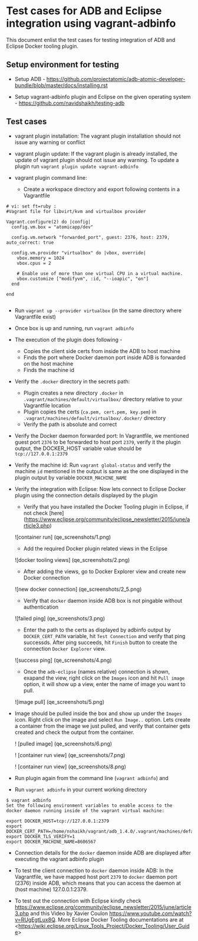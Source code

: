 Test cases for ADB and Eclipse integration using vagrant-adbinfo
================================================================

This document enlist the test cases for testing integration of ADB and Eclipse Docker tooling plugin.

Setup environment for testing
-----------------------------

- Setup ADB - <https://github.com/projectatomic/adb-atomic-developer-bundle/blob/master/docs/installing.rst>

- Setup vagrant-adbinfo plugin and Eclipse on the given operating system - https://github.com/navidshaikh/testing-adb

Test cases
----------

- vagrant plugin installation: The vagrant plugin installation should not issue any warning or conflict

- vagrant plugin update: If the vagrant plugin is already installed, the update of vagrant plugin should not issue any warning.
  To update a plugin run `vagrant plugin update vagrant-adbinfo`

- vagrant plugin command line: 
  - Create a workspace directory and export following contents in a Vagrantfile

```
# vi: set ft=ruby :
#Vagrant file for libvirt/kvm and virtualbox provider

Vagrant.configure(2) do |config|
  config.vm.box = "atomicapp/dev"

  config.vm.network "forwarded_port", guest: 2376, host: 2379, auto_correct: true

  config.vm.provider "virtualbox" do |vbox, override|
    vbox.memory = 1024
    vbox.cpus = 2

    # Enable use of more than one virtual CPU in a virtual machine.
    vbox.customize ["modifyvm", :id, "--ioapic", "on"]
  end

end
  
```
 
  - Run `vagrant up --provider virtualbox` (in the same directory where Vagrantfile exist)

  - Once box is up and running, run `vagrant adbinfo`
  - The execution of the plugin does following - 
     - Copies the client side certs from inside the ADB to host machine
     - Finds the port where Docker daemon port inside ADB is forwarded on the host machine
     - Finds the machine id

- Verify the `.docker` directory in the secrets path: 
  - Plugin creates a new directory `.docker` in `.vagrant/machines/default/virtualbox/` directory relative to your Vagrantfile location
  - Plugin copies the certs (`ca.pem, cert.pem, key.pem`) in `.vagrant/machines/default/virtualbox/.docker/` directory
  - Verify the path is absolute and correct

- Verify the Docker daemon forwarded port:
  In Vagrantfile, we mentioned guest port `2376` to be forwarded to host port `2379`, verify it the plugin output, the DOCKER_HOST variable value should be `tcp://127.0.0.1:2379`

- Verify the machine id:
  Run `vagrant global-status` and verify the machine `id` mentioned in the output is same as the one displayed in the plugin output by variable `DOCKER_MACHINE_NAME`

- Verify the integration with Eclipse: Now lets connect to Eclipse Docker plugin using the connection details displayed by the plugin
  - Verify that you have installed the Docker Tooling plugin in Eclipse, if not check [here] (<https://www.eclipse.org/community/eclipse_newsletter/2015/june/article3.php>)
  
  ![container run] (qe_screenshots/1.png)

  - Add the required Docker plugin related views in the Eclipse
  
  ![docker tooling views] (qe_screenshots/2.png)

  - After adding the views, go to Docker Explorer view and create new Docker connection

  ![new docker connection] (qe_screenshots/2_5.png)

  - Verify that `docker` daemon inside ADB box is not pingable without authentication

  ![failed ping] (qe_screenshots/3.png)

  - Enter the path to the certs as displayed by adbinfo output by `DOCKER_CERT_PATH` variable, hit `Test Connection`  and verify that ping successds. After ping succeeds, hit `Finish` button to create the connection `Docker Explorer` view.

  ![success ping] (qe_screenshots/4.png)

  - Once the `adb-eclipse` (names relative) connection is shown, exapand the view, right click on the `Images` icon and hit `Pull image` option, it will show up a view, enter the name of image you want to pull.
  
  ![image pull] (qe_screenshots/5.png)

- Image should be pulled inside the box and show up under the `Images` icon. Right click on the image and select `Run Image..` option. Lets create a container from the image we just pulled, and verify that container gets created and check the output from the container.

  ! [pulled image] (qe_screenshots/6.png)
  
  ! [container run view] (qe_screenshots/7.png)
  
  ! [container run view] (qe_screenshots/8.png)
  








- Run plugin again from the command line (`vagrant adbinfo`) and 

- Run `vagrant adbinfo` in your current working directory

```
$ vagrant adbinfo
Set the following environment variables to enable access to the
docker daemon running inside of the vagrant virtual machine:

export DOCKER_HOST=tcp://127.0.0.1:2379
export DOCKER_CERT_PATH=/home/nshaikh/vagrant/adb_1.4.0/.vagrant/machines/default/virtualbox/.docker/
export DOCKER_TLS_VERIFY=1
export DOCKER_MACHINE_NAME=8606567
```

- Connection details for the `docker` daemon inside ADB are displayed after executing the vagrant adbinfo plugin

- To test the client connection to `docker` daemon inside ADB: In the Vagrantfile, we have mapped host port `2379` to `docker` daemon port (2376) inside ADB, which means that you can access the daemon at (host machine) 127.0.0.1:2379.

- To test out the connection with Eclipse kindly check <https://www.eclipse.org/community/eclipse_newsletter/2015/june/article3.php> and this Video by Xavier Coulon <https://www.youtube.com/watch?v=RUgEgtLux8Q>. More Eclipse Docker Tooling documentations are at <<https://wiki.eclipse.org/Linux_Tools_Project/Docker_Tooling/User_Guide>>
